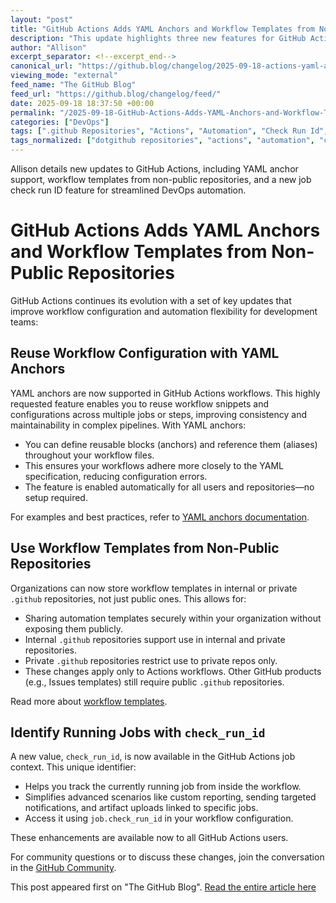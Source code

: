 ```yaml
---
layout: "post"
title: "GitHub Actions Adds YAML Anchors and Workflow Templates from Non-Public Repositories"
description: "This update highlights three new features for GitHub Actions users: support for YAML anchors for easier configuration reuse, ability to use workflow templates from non-public `.github` repositories, and a new `check_run_id` for identifying running jobs within workflows. These improvements streamline workflow management and make automation setups in GitHub Actions more flexible and maintainable."
author: "Allison"
excerpt_separator: <!--excerpt_end-->
canonical_url: "https://github.blog/changelog/2025-09-18-actions-yaml-anchors-and-non-public-workflow-templates"
viewing_mode: "external"
feed_name: "The GitHub Blog"
feed_url: "https://github.blog/changelog/feed/"
date: 2025-09-18 18:37:50 +00:00
permalink: "/2025-09-18-GitHub-Actions-Adds-YAML-Anchors-and-Workflow-Templates-from-Non-Public-Repositories.html"
categories: ["DevOps"]
tags: [".github Repositories", "Actions", "Automation", "Check Run Id", "CI/CD", "Continuous Deployment", "Continuous Integration", "DevOps", "GitHub", "GitHub Actions", "Improvement", "Job Context", "News", "Workflow Configuration", "Workflow Templates", "YAML Anchors"]
tags_normalized: ["dotgithub repositories", "actions", "automation", "check run id", "cislashcd", "continuous deployment", "continuous integration", "devops", "github", "github actions", "improvement", "job context", "news", "workflow configuration", "workflow templates", "yaml anchors"]
---
```


Allison details new updates to GitHub Actions, including YAML anchor support, workflow templates from non-public repositories, and a new job check run ID feature for streamlined DevOps automation.<!--excerpt_end-->

# GitHub Actions Adds YAML Anchors and Workflow Templates from Non-Public Repositories

GitHub Actions continues its evolution with a set of key updates that improve workflow configuration and automation flexibility for development teams:

## Reuse Workflow Configuration with YAML Anchors

YAML anchors are now supported in GitHub Actions workflows. This highly requested feature enables you to reuse workflow snippets and configurations across multiple jobs or steps, improving consistency and maintainability in complex pipelines. With YAML anchors:

- You can define reusable blocks (anchors) and reference them (aliases) throughout your workflow files.
- This ensures your workflows adhere more closely to the YAML specification, reducing configuration errors.
- The feature is enabled automatically for all users and repositories—no setup required.

For examples and best practices, refer to [YAML anchors documentation](https://docs.github.com/actions/reference/workflows-and-actions/reusing-workflow-configurations#yaml-anchors-and-aliases).

## Use Workflow Templates from Non-Public Repositories

Organizations can now store workflow templates in internal or private `.github` repositories, not just public ones. This allows for:

- Sharing automation templates securely within your organization without exposing them publicly.
- Internal `.github` repositories support use in internal and private repositories.
- Private `.github` repositories restrict use to private repos only.
- These changes apply only to Actions workflows. Other GitHub products (e.g., Issues templates) still require public `.github` repositories.

Read more about [workflow templates](https://docs.github.com/actions/concepts/workflows-and-actions/reusing-workflow-configurations#workflow-templates).

## Identify Running Jobs with `check_run_id`

A new value, `check_run_id`, is now available in the GitHub Actions job context. This unique identifier:

- Helps you track the currently running job from inside the workflow.
- Simplifies advanced scenarios like custom reporting, sending targeted notifications, and artifact uploads linked to specific jobs.
- Access it using `job.check_run_id` in your workflow configuration.

These enhancements are available now to all GitHub Actions users.

For community questions or to discuss these changes, join the conversation in the [GitHub Community](https://github.com/orgs/community/discussions/categories/announcements).

This post appeared first on "The GitHub Blog". [Read the entire article here](https://github.blog/changelog/2025-09-18-actions-yaml-anchors-and-non-public-workflow-templates)
